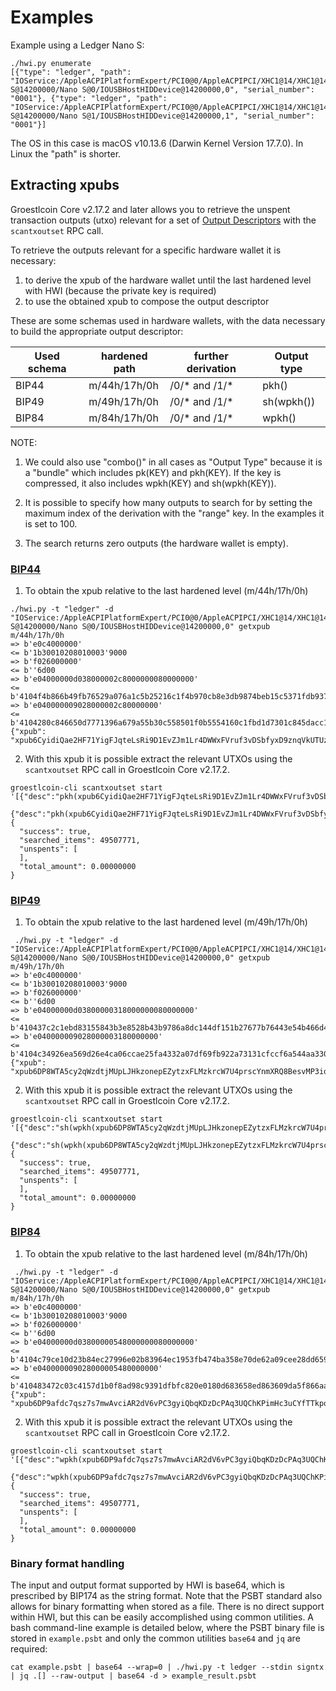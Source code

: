 # Examples

Example using a Ledger Nano S:

```
./hwi.py enumerate
[{"type": "ledger", "path": "IOService:/AppleACPIPlatformExpert/PCI0@0/AppleACPIPCI/XHC1@14/XHC1@14000000/HS02@14200000/Nano S@14200000/Nano S@0/IOUSBHostHIDDevice@14200000,0", "serial_number": "0001"}, {"type": "ledger", "path": "IOService:/AppleACPIPlatformExpert/PCI0@0/AppleACPIPCI/XHC1@14/XHC1@14000000/HS02@14200000/Nano S@14200000/Nano S@1/IOUSBHostHIDDevice@14200000,1", "serial_number": "0001"}]
```
The OS in this case is macOS v10.13.6  (Darwin Kernel Version 17.7.0). In Linux the
"path" is shorter.

## Extracting xpubs

Groestlcoin Core v2.17.2 and later allows you to retrieve the unspent transaction outputs (utxo)
relevant for a set of [Output Descriptors](https://github.com/bitcoin/bitcoin/blob/master/doc/descriptors.md) with the `scantxoutset` RPC call.

To retrieve the outputs relevant for a specific hardware wallet it is
necessary:

1. to derive the xpub of the hardware wallet until the last hardened level
   with HWI (because the private key is required)
2. to use the obtained xpub to compose the output descriptor

These are some schemas used in hardware wallets, with the data necessary to
build the appropriate output descriptor:

| Used schema | hardened path | further derivation | Output type |
|-------------| ------------- | -------------------|-------------|
| BIP44       | m/44h/17h/0h  | /0/* and /1/*      | pkh()       |
| BIP49       | m/49h/17h/0h  | /0/* and /1/*      | sh(wpkh())  |
| BIP84       | m/84h/17h/0h  | /0/* and /1/*      | wpkh()      |

NOTE:
1. We could also use "combo()" in all cases as "Output Type" because it is a
   "bundle" which includes pk(KEY) and pkh(KEY). If the key is compressed, it
   also includes wpkh(KEY) and sh(wpkh(KEY)).

2. It is possible to specify how many outputs to search for by setting the
   maximum index of the derivation with the "range" key. In the examples
   it is set to 100.

3. The search returns zero outputs (the hardware wallet is empty).

### [BIP44](https://github.com/bitcoin/bips/blob/master/bip-0044.mediawiki)

1. To obtain the xpub relative to the last hardened level (m/44h/17h/0h)

```
./hwi.py -t "ledger" -d "IOService:/AppleACPIPlatformExpert/PCI0@0/AppleACPIPCI/XHC1@14/XHC1@14000000/HS02@14200000/Nano S@14200000/Nano S@0/IOUSBHostHIDDevice@14200000,0" getxpub  m/44h/17h/0h
=> b'e0c4000000'
<= b'1b30010208010003'9000
=> b'f026000000'
<= b''6d00
=> b'e04000000d038000002c8000000080000000'
<= b'4104f4b866b49fb76529a076a1c5b25216c1f4b970cb8e3db9874beb15c5371fdb93747fde522d63be4a564dcda8a71c889f5165eac2990cafee9d416141ae8b09c722313667774c7a76697157783146317a653365676850464d58655438666a57466f4b66f9a82310c4530360ec3fee42049fbb7a3c0bfa72fdf2c5b25b09f1c3df21c938'9000
=> b'e040000009028000002c80000000'
<= b'4104280c846650d7771396a679a55b30c558501f0b5554160c1fbd1d7301c845dacc10c256af2c8d6a13ae4a83763fa747c0d4c09cfa60bfc16714e10b0a938a4a6a2231485451557a6535486571334872553755435174564652745a535839615352674a65d62f97789c088a0b0c3ed57754f75273c6696c0d7812c702ca4f2f72c8631c04'9000
{"xpub": "xpub6CyidiQae2HF71YigFJqteLsRi9D1EvZJm1Lr4DWWxFVruf3vDSbfyxD9znqVkUTUzc4EdgxDRoHXn64gMbFXQGKXg5nPNfvyVcpuPNn92n"}
```

2. With this xpub it is possible  extract the relevant UTXOs using the
`scantxoutset` RPC call in Groestlcoin Core v2.17.2.

```
groestlcoin-cli scantxoutset start '[{"desc":"pkh(xpub6CyidiQae2HF71YigFJqteLsRi9D1EvZJm1Lr4DWWxFVruf3vDSbfyxD9znqVkUTUzc4EdgxDRoHXn64gMbFXQGKXg5nPNfvyVcpuPNn92n/0/*)","range":100},
 {"desc":"pkh(xpub6CyidiQae2HF71YigFJqteLsRi9D1EvZJm1Lr4DWWxFVruf3vDSbfyxD9znqVkUTUzc4EdgxDRoHXn64gMbFXQGKXg5nPNfvyVcpuPNn92n/1/*)","range":100}]'
{
  "success": true,
  "searched_items": 49507771,
  "unspents": [
  ],
  "total_amount": 0.00000000
}
```

### [BIP49](https://github.com/bitcoin/bips/blob/master/bip-0049.mediawiki)

1. To obtain the xpub relative to the last hardened level (m/49h/17h/0h)

```
 ./hwi.py -t "ledger" -d "IOService:/AppleACPIPlatformExpert/PCI0@0/AppleACPIPCI/XHC1@14/XHC1@14000000/HS02@14200000/Nano S@14200000/Nano S@0/IOUSBHostHIDDevice@14200000,0" getxpub  m/49h/17h/0h
=> b'e0c4000000'
<= b'1b30010208010003'9000
=> b'f026000000'
<= b''6d00
=> b'e04000000d03800000318000000080000000'
<= b'410437c2c1ebd83155843b3e8528b43b9786a8dc144df151b27677b76443e54b466d46b0d909d07065a2305cbba41709c78d886be37e446352186a682e9a3f9e2adc22314a594538323869434b7043576368665377396832746857377a533469486e4c444444dcdbabc6f75fbe7609bab04beb88566e3bfc98f66ab030d1af2a070f4064ec'9000
=> b'e040000009028000003180000000'
<= b'4104c34926ea569d26e4ca06ccae25fa4332a07df69fb922a73131cfccf6a544aa3309af253eb5cee3caf8ca9a347a9e8d4429ac55b7a13f72aca36ebb51ca0f489e22314e546e3969454c587046324264664b6f326f316265785a72526e75396d65764663b310aae1803b63157ef3bb7394f985126e5f9ad4b3a6bcb118cd97875dc0e1ce'9000
{"xpub": "xpub6DP8WTA5cy2qWzdtjMUpLJHkzonepEZytzxFLMzkrcW7U4prscYnmXRQ8BesvMP3iqgQUWisAU6ipXnZw2HnNreEPYJW6TUCAfmwJPyYgG6"}
```
2. With this xpub it is possible  extract the relevant UTXOs using the
`scantxoutset` RPC call in Groestlcoin Core v2.17.2.

```
groestlcoin-cli scantxoutset start '[{"desc":"sh(wpkh(xpub6DP8WTA5cy2qWzdtjMUpLJHkzonepEZytzxFLMzkrcW7U4prscYnmXRQ8BesvMP3iqgQUWisAU6ipXnZw2HnNreEPYJW6TUCAfmwJPyYgG6/0/*))","range":100},
 {"desc":"sh(wpkh(xpub6DP8WTA5cy2qWzdtjMUpLJHkzonepEZytzxFLMzkrcW7U4prscYnmXRQ8BesvMP3iqgQUWisAU6ipXnZw2HnNreEPYJW6TUCAfmwJPyYgG6/1/*))","range":100}]'
{
  "success": true,
  "searched_items": 49507771,
  "unspents": [
  ],
  "total_amount": 0.00000000
}
```

### [BIP84](https://github.com/bitcoin/bips/blob/master/bip-0084.mediawiki)

1. To obtain the xpub relative to the last hardened level (m/84h/17h/0h)

```
 ./hwi.py -t "ledger" -d "IOService:/AppleACPIPlatformExpert/PCI0@0/AppleACPIPCI/XHC1@14/XHC1@14000000/HS02@14200000/Nano S@14200000/Nano S@0/IOUSBHostHIDDevice@14200000,0" getxpub  m/84h/17h/0h
=> b'e0c4000000'
<= b'1b30010208010003'9000
=> b'f026000000'
<= b''6d00
=> b'e04000000d03800000548000000080000000'
<= b'4104c79ce10d23b84ec27996e02b83964ec1953fb474ba358e70de62a09cee28dd6590f76b105fb2707c74bbefff0b4aea4156364dd813826848e8c3240d286781b722314270736737486455576a483753704535386e6d62654642773367595a554536776b2017f28f680893adfc004f5ec6db3654577c19b463326329b5d1d90de8dc24cf'9000
=> b'e040000009028000005480000000'
<= b'410483472c03c4157d1b0f8ad98c9391dfbfc820e0180d683658ed863609da5f866aafa260048bc42cd97cb997479fd2619c5d160af68a442a80567b41fe3e763fbe22314e5531544d796971575871367278746375424a3433376d4e75736d745a73554769c03458c3a331489e3271a24a76f4ab024e040e7de7b5e88d8ce058d414f565c2'9000
{"xpub": "xpub6DP9afdc7qsz7s7mwAvciAR2dV6vPC3gyiQbqKDzDcPAq3UQChKPimHc3uCYfTTkpoXdwRTFnVTBdFpM9ysbf6KV34uMqkD3zXr6FzkJtcB"}
```

2. With this xpub it is possible  extract the relevant UTXOs using the
`scantxoutset` RPC call in Groestlcoin Core v2.17.2.

```
groestlcoin-cli scantxoutset start '[{"desc":"wpkh(xpub6DP9afdc7qsz7s7mwAvciAR2dV6vPC3gyiQbqKDzDcPAq3UQChKPimHc3uCYfTTkpoXdwRTFnVTBdFpM9ysbf6KV34uMqkD3zXr6FzkJtcB/0/*)","range":100},
 {"desc":"wpkh(xpub6DP9afdc7qsz7s7mwAvciAR2dV6vPC3gyiQbqKDzDcPAq3UQChKPimHc3uCYfTTkpoXdwRTFnVTBdFpM9ysbf6KV34uMqkD3zXr6FzkJtcB/1/*)","range":100}]'
{
  "success": true,
  "searched_items": 49507771,
  "unspents": [
  ],
  "total_amount": 0.00000000
}
```

### Binary format handling

The input and output format supported by HWI is base64, which is prescribed by BIP174 as the string format. Note that the PSBT standard also allows for binary formatting when stored as a file. There is no direct support within HWI, but this can be easily accomplished using common utilities. A bash command-line example is detailed below, where the PSBT binary file is stored in `example.psbt` and only the common utilities `base64` and `jq` are required:

```
cat example.psbt | base64 --wrap=0 | ./hwi.py -t ledger --stdin signtx | jq .[] --raw-output | base64 -d > example_result.psbt
```
